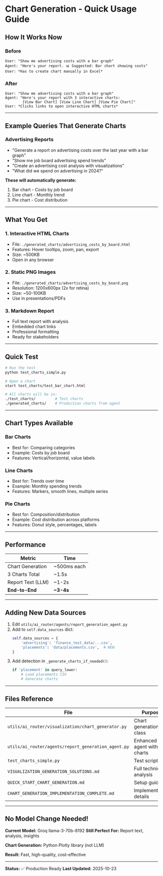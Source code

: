 # Chart Generation - Quick Usage Guide

## How It Works Now

### Before
```
User: "Show me advertising costs with a bar graph"
Agent: "Here's your report. 📊 Suggested: Bar chart showing costs"
User: *Has to create chart manually in Excel*
```

### After
```
User: "Show me advertising costs with a bar graph"
Agent: "Here's your report with 3 interactive charts:
        [View Bar Chart] [View Line Chart] [View Pie Chart]"
User: *Clicks links to open interactive HTML charts*
```

---

## Example Queries That Generate Charts

### Advertising Reports
- "Generate a report on advertising costs over the last year with a bar graph"
- "Show me job board advertising spend trends"
- "Create an advertising cost analysis with visualizations"
- "What did we spend on advertising in 2024?"

**These will automatically generate:**
1. Bar chart - Costs by job board
2. Line chart - Monthly trend
3. Pie chart - Cost distribution

---

## What You Get

### 1. Interactive HTML Charts
- File: `./generated_charts/advertising_costs_by_board.html`
- Features: Hover tooltips, zoom, pan, export
- Size: ~500KB
- Open in any browser

### 2. Static PNG Images
- File: `./generated_charts/advertising_costs_by_board.png`
- Resolution: 1200x600px (2x for retina)
- Size: ~50-100KB
- Use in presentations/PDFs

### 3. Markdown Report
- Full text report with analysis
- Embedded chart links
- Professional formatting
- Ready for stakeholders

---

## Quick Test

```bash
# Run the test
python test_charts_simple.py

# Open a chart
start test_charts/test_bar_chart.html

# All charts will be in:
./test_charts/         # Test charts
./generated_charts/    # Production charts from agent
```

---

## Chart Types Available

### Bar Charts
- Best for: Comparing categories
- Example: Costs by job board
- Features: Vertical/horizontal, value labels

### Line Charts
- Best for: Trends over time
- Example: Monthly spending trends
- Features: Markers, smooth lines, multiple series

### Pie Charts
- Best for: Composition/distribution
- Example: Cost distribution across platforms
- Features: Donut style, percentages, labels

---

## Performance

| Metric | Time |
|--------|------|
| Chart Generation | ~500ms each |
| 3 Charts Total | ~1.5s |
| Report Text (LLM) | ~1-2s |
| **End-to-End** | **~3-4s** |

---

## Adding New Data Sources

1. Edit `utils/ai_router/agents/report_generation_agent.py`
2. Add to `self.data_sources` dict:
   ```python
   self.data_sources = {
       'advertising': 'finance_test_data/...csv',
       'placements': 'data/placements.csv',  # NEW
   }
   ```
3. Add detection in `_generate_charts_if_needed()`:
   ```python
   if 'placement' in query_lower:
       # Load placements CSV
       # Generate charts
   ```

---

## Files Reference

| File | Purpose |
|------|---------|
| `utils/ai_router/visualization/chart_generator.py` | Chart generation class |
| `utils/ai_router/agents/report_generation_agent.py` | Enhanced agent with charts |
| `test_charts_simple.py` | Test script |
| `VISUALIZATION_GENERATION_SOLUTIONS.md` | Full technical analysis |
| `QUICK_START_CHART_GENERATION.md` | Setup guide |
| `CHART_GENERATION_IMPLEMENTATION_COMPLETE.md` | Implementation details |

---

## No Model Change Needed!

**Current Model:** Groq llama-3-70b-8192
**Still Perfect For:** Report text, analysis, insights

**Chart Generation:** Python Plotly library (not LLM)

**Result:** Fast, high-quality, cost-effective

---

**Status:** ✅ Production Ready
**Last Updated:** 2025-10-23
